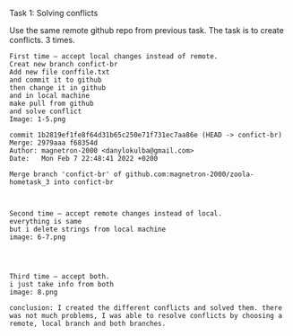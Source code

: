 Task 1: Solving conflicts

Use the same remote github repo from previous task. The task is to create conflicts. 3 times.

    First time – accept local changes instead of remote.
    Creat new branch confict-br
    Add new file conffile.txt
    and commit it to github
    then change it in github
    and in local machine
    make pull from github
    and solve conflict
    Image: 1-5.png

    commit 1b2819ef1fe8f64d31b65c250e71f731ec7aa86e (HEAD -> confict-br)
    Merge: 2979aaa f68354d
    Author: magnetron-2000 <danylokulba@gmail.com>
    Date:   Mon Feb 7 22:48:41 2022 +0200

    Merge branch 'confict-br' of github.com:magnetron-2000/zoola-hometask_3 into confict-br



    Second time – accept remote changes instead of local.
    everything is same
    but i delete strings from local machine
    image: 6-7.png




    Third time – accept both.
    i just take info from both 
    image: 8.png

    conclusion: I created the different conflicts and solved them. there was not much problems, I was able to resolve conflicts by choosing a remote, local branch and both branches.